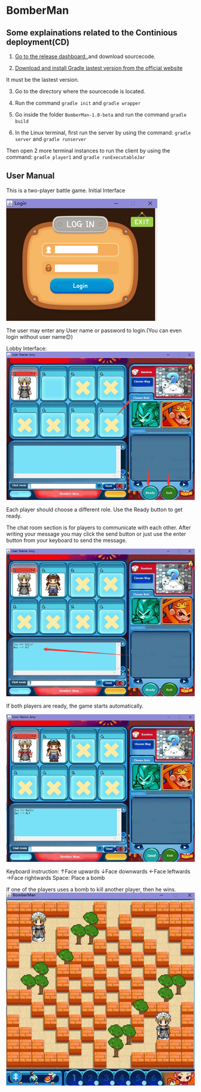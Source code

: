 # BomberMan
## Some explainations related to the Continious deployment(CD)
1. [Go to the release dashboard.](https://github.com/FOXBAOBAO/BomberMan/releases),and download sourcecode. 

2. [Download and install Gradle lastest version from the official website](https://gradle.org/install)

 It must be the lastest version.

3. Go to the directory where the sourcecode is located.

4. Run the command `gradle init` and `gradle wrapper`

5. Go inside the folder `BomberMan-1.0-beta` and run the command `gradle build`

6. In the Linux terminal, first run the server by using the command: `gradle server` and `gradle runserver`

 Then open 2 more terminal instances to run the client by using the command: `gradle player1` and `gradle runExecutableJar`


## User Manual

This is a two-player battle game.
Initial Interface

![Image text](https://github.com/FOXBAOBAO/BomberMan/blob/CreateCI/images/interface.png)

The user may enter any User name or password to login.(You can even login without user name😊)

Lobby Interface:
![Image text](https://github.com/FOXBAOBAO/BomberMan/blob/CreateCI/images/lobby%20interface.png)

Each player should choose a different role.
Use the Ready button to get ready.
 
The chat room section is for players to communicate with each other.
After writing your message you may click the send button or just use the enter button from your keyboard to send the message.

![Image text](https://github.com/FOXBAOBAO/BomberMan/blob/CreateCI/images/message%20section.png)

If both players are ready, the game starts automatically.

![Image text](https://github.com/FOXBAOBAO/BomberMan/blob/CreateCI/images/two%20players%20ready.png)

Keyboard instruction:
↑Face upwards
↓Face downwards
←Face leftwards
→Face rightwards
Space: Place a bomb

If one of the players uses a bomb to kill another player, then he wins.
![Image text](https://github.com/FOXBAOBAO/BomberMan/blob/CreateCI/images/battle.png)

